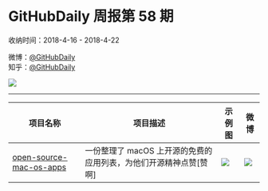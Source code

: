 # GitHubDaily 周报第 58 期

收纳时间：2018-4-16 - 2018-4-22

微博：[@GitHubDaily](https://weibo.com/GitHubDaily)    
知乎：[@GitHubDaily](https://www.zhihu.com/people/githubdaily)

![](https://raw.githubusercontent.com/GitHubDaily/GitHubDaily/master/assets/weixin.png)

---

项目名称 | 项目描述 | 示例图 | 微博
--- | --- | --- | ---
[open-source-mac-os-apps](status.github_url) | 一份整理了 macOS 上开源的免费的应用列表，为他们开源精神点赞[赞啊] | ![](http://wx4.sinaimg.cn/large/006fiYtfly1fqdrfnuth4j31ad7r34qr.jpg) | [![](https://raw.githubusercontent.com/GitHubDaily/GitHubDaily/master/assets/sina_logo.png)](https://weibo.com/5722964389/GcjhiEZpX)
